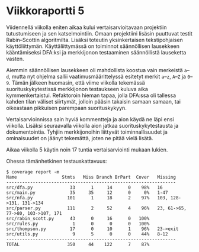 # Viikkoraportti 5

Viidennellä viikolla eniten aikaa kului vertaisarvioitavaan projektiin tutustumiseen ja sen katselmointiin. Omaan projektiini lisäsin puuttuvat testit Rabin–Scottin algoritmilta. Lisäksi toteutin yksinkertaisen tekstipohjaisen käyttöliittymän. Käyttäliittymässä on toiminnot säännöllisen lausekkeen kääntämiseksi DFA:ksi ja merkkijonon testaaminen säännöllistä lauseketta vasten.

Aiemmin säännöllisen lausekkeen oli mahdollista koostua vain merkeistä `a`–`d`, mutta nyt ohjelma sallii vaatimusmäärittelyssä esitetyt merkit `a`–`z`, `A`–`Z` ja `0`–`9`. Tämän jälkeen huomasin, että viime viikolla tekemässä suorituskykytestissä merkkijonon testaukseen kuluva aika kymmenkertaistui. Refaktoroin hieman tapaa, jolla DFA:ssa oli tallessa kahden tilan väliset siirtymät, jolloin pääsin takaisin samaan samaan, tai oikeastaan pikkuisen parempaan suorituskykyyn.

Vertaisarvioinnissa sain hyviä kommentteja ja aion käydä ne läpi ensi viikolla. Lisäksi seuraavalla viikolla aion jatkaa suorituskykytestausta ja dokumentointia. Tyhjiin merkkijonoihin liittyvät toiminnallisuudet ja ominaisuudet on jäänyt tekemättä, joten ne pitää vielä lisätä.

Aikaa viikolla 5 käytin noin 17 tuntia vertaisarviointi mukaan lukien.

Ohessa tämänhetkinen testauskattavuus:

    $ coverage report -m
    Name                 Stmts   Miss Branch BrPart  Cover   Missing
    ----------------------------------------------------------------
    src/dfa.py              33      1     14      0    98%   16
    src/main.py             35     35     12      0     0%   1-47
    src/nfa.py             101      1     18      2    97%   103, 128->131, 131->134
    src/parser.py          111      2     52      4    96%   23, 61->65, 77->80, 103->107, 171
    src/rabin_scott.py      43      0     16      0   100%
    src/rules.py             1      0      0      0   100%
    src/thompson.py         17      0     10      1    96%   23->exit
    src/utils.py             9      5      0      0    44%   8-12
    ----------------------------------------------------------------
    TOTAL                  350     44    122      7    87%
